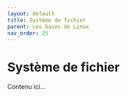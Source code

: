 ```yaml
---
layout: default
title: Système de fichier
parent: Les bases de Linux
nav_order: 25
---
```


# Système de fichier

Contenu ici...
